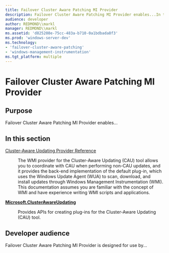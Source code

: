 ```yaml
---
title: Failover Cluster Aware Patching MI Provider
description: Failover Cluster Aware Patching MI Provider enables...In this sectionCluster-Aware Updating Provider ReferenceThe WMI provider for the Cluster-Aware Updating (CAU) tool allows you to coordinate with CAU when performing non-CAU updates, and it provides the back-end implementation of the default plug-in, which uses the Windows Update Agent (WUA) to scan, download, and install updates through Windows Management Instrumentation (WMI). This documentation assumes you are familiar with the concept of WMI and have experience writing WMI scripts and applications.Microsoft.ClusterAwareUpdatingProvides APIs for creating plug-ins for the Cluster-Aware Updating (CAU) tool.
audience: developer
author: REDMOND\\markl
manager: REDMOND\\markl
ms.assetid: 'd825208e-75cc-483a-b710-0a1bdbada8f3'
ms.prod: 'windows-server-dev'
ms.technology:
- 'failover-cluster-aware-patching'
- 'windows-management-instrumentation'
ms.tgt_platform: multiple
---
```


# Failover Cluster Aware Patching MI Provider

## Purpose

Failover Cluster Aware Patching MI Provider enables...

## In this section

<dl> <dt>

[Cluster-Aware Updating Provider Reference](cluster-aware-updating-provider-reference.md)
</dt> <dd>

The WMI provider for the Cluster-Aware Updating (CAU) tool allows you to coordinate with CAU when performing non-CAU updates, and it provides the back-end implementation of the default plug-in, which uses the Windows Update Agent (WUA) to scan, download, and install updates through Windows Management Instrumentation (WMI). This documentation assumes you are familiar with the concept of WMI and have experience writing WMI scripts and applications.

</dd> <dt>

[**Microsoft.ClusterAwareUpdating**](microsoft-clusterawareupdating.md)
</dt> <dd>

Provides APIs for creating plug-ins for the Cluster-Aware Updating (CAU) tool.

</dd> </dl>

## Developer audience

Failover Cluster Aware Patching MI Provider is designed for use by...

 

 




